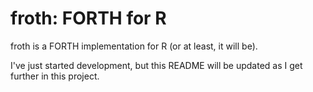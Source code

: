 # froth: FORTH for R

froth is a FORTH implementation for R (or at least, it will be).

I've just started development, but this README will be updated as I get further in this project.
